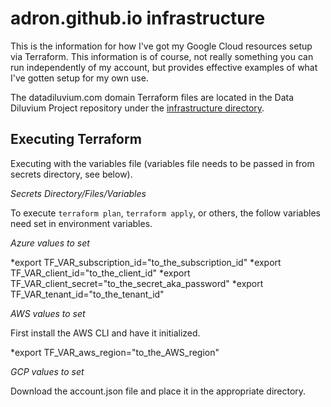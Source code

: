 # adron.github.io infrastructure

This is the information for how I've got my Google Cloud resources setup via Terraform. This information is of course, not really something you can run independently of my account, but provides effective examples of what I've gotten setup for my own use.

The datadiluvium.com domain Terraform files are located in the Data Diluvium Project repository under the [infrastructure directory](https://github.com/Adron/datadiluvium/tree/master/infrastructure).

## Executing Terraform

Executing with the variables file (variables file needs to be passed in from secrets directory, see below).

*Secrets Directory/Files/Variables*

To execute `terraform plan`, `terraform apply`, or others, the follow variables need set in environment variables.

*Azure values to set*

*export TF_VAR_subscription_id="to_the_subscription_id"
*export TF_VAR_client_id="to_the_client_id"
*export TF_VAR_client_secret="to_the_secret_aka_password"
*export TF_VAR_tenant_id="to_the_tenant_id"

*AWS values to set*

First install the AWS CLI and have it initialized.

*export TF_VAR_aws_region="to_the_AWS_region"

*GCP values to set*

Download the account.json file and place it in the appropriate directory.
